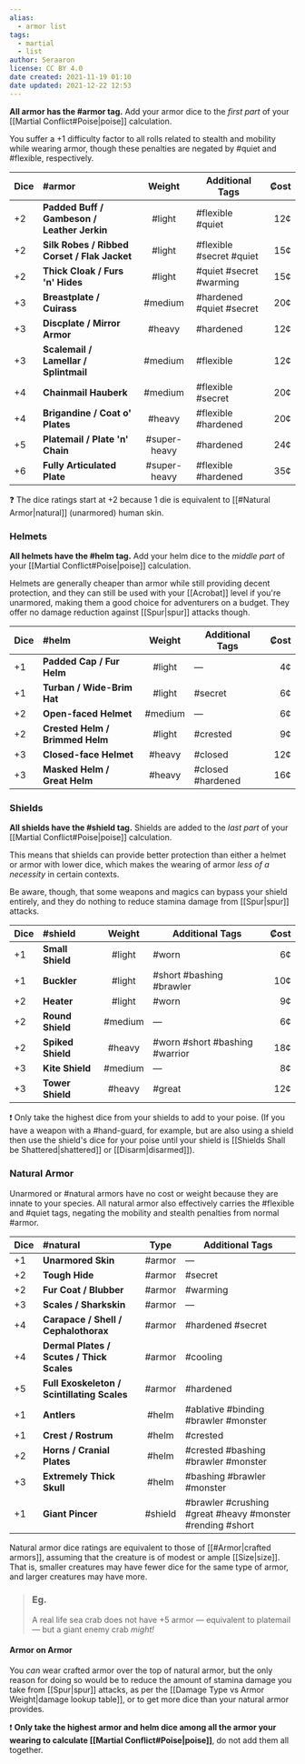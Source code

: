 ```yaml
---
alias:
  - armor list
tags:
  - martial
  - list
author: Seraaron
license: CC BY 4.0
date created: 2021-11-19 01:10
date updated: 2021-12-22 12:53
---
```


**All armor has the #armor tag.** Add your armor dice to the _first part_ of your [[Martial Conflict#Poise|poise]] calculation.

You suffer a +1 difficulty factor to all rolls related to stealth and mobility while wearing armor, though these penalties are negated by #quiet and #flexible, respectively.

| Dice | #armor                                       |    Weight    | Additional Tags          | ₡ost |
| ---- | :------------------------------------------- | :----------: | ------------------------ | ---: |
| +2   | **Padded Buff / Gambeson / Leather Jerkin**  |    #light    | #flexible #quiet         |  12¢ |
| +2   | **Silk Robes / Ribbed Corset / Flak Jacket** |    #light    | #flexible #secret #quiet |  15¢ |
| +2   | **Thick Cloak / Furs 'n' Hides**             |    #light    | #quiet #secret #warming  |  15¢ |
| +3   | **Breastplate / Cuirass**                    |    #medium   | #hardened #quiet #secret |  20¢ |
| +3   | **Discplate / Mirror Armor**                 |    #heavy    | #hardened                |  12¢ |
| +3   | **Scalemail / Lamellar / Splintmail**        |    #medium   | #flexible                |  12¢ |
| +4   | **Chainmail Hauberk**                        |    #medium   | #flexible #secret        |  20¢ |
| +4   | **Brigandine / Coat o' Plates**              |    #heavy    | #flexible #hardened      |  20¢ |
| +5   | **Platemail / Plate 'n' Chain**              | #super-heavy | #hardened                |  24¢ |
| +6   | **Fully Articulated Plate**                  | #super-heavy | #flexible #hardened      |  35¢ |

❓ The dice ratings start at +2 because 1 die is equivalent to [[#Natural Armor|natural]] (unarmored) human skin.

### Helmets

**All helmets have the #helm tag.** Add your helm dice to the _middle part_ of your [[Martial Conflict#Poise|poise]] calculation.

Helmets are generally cheaper than armor while still providing decent protection, and they can still be used with your [[Acrobat]] level if you're unarmored, making them a good choice for adventurers on a budget. They offer no damage reduction against [[Spur|spur]] attacks though.

| Dice | #helm                           |  Weight | Additional Tags   | ₡ost |
| ---- | :------------------------------ | :-----: | ----------------- | ---: |
| +1   | **Padded Cap / Fur Helm**       |  #light | —                 |   4¢ |
| +1   | **Turban / Wide-Brim Hat**      |  #light | #secret           |   6¢ |
| +2   | **Open-faced Helmet**           | #medium | —                 |   6¢ |
| +2   | **Crested Helm / Brimmed Helm** |  #light | #crested          |   9¢ |
| +3   | **Closed-face Helmet**          |  #heavy | #closed           |  12¢ |
| +3   | **Masked Helm / Great Helm**    |  #heavy | #closed #hardened |  16¢ |

### Shields

**All shields have the #shield tag.** Shields are added to the _last part_ of your [[Martial Conflict#Poise|poise]] calculation.

This means that shields can provide better protection than either a helmet or armor with lower dice, which makes the wearing of armor _less of a necessity_ in certain contexts.

Be aware, though, that some weapons and magics can bypass your shield entirely, and they do nothing to reduce stamina damage from [[Spur|spur]] attacks.

| Dice | #shield           |  Weight | Additional Tags                | ₡ost |
| ---- | :---------------- | :-----: | ------------------------------ | ---: |
| +1   | **Small Shield**  |  #light | #worn                          |   6¢ |
| +1   | **Buckler**       |  #light | #short #bashing #brawler       |  10¢ |
| +2   | **Heater**        |  #light | #worn                          |   9¢ |
| +2   | **Round Shield**  | #medium | —                              |   6¢ |
| +2   | **Spiked Shield** |  #heavy | #worn #short #bashing #warrior |  18¢ |
| +3   | **Kite Shield**   | #medium | —                              |   8¢ |
| +3   | **Tower Shield**  |  #heavy | #great                         |  12¢ |

❗ Only take the highest dice from your shields to add to your poise. (If you have a weapon with a #hand-guard, for example, but are also using a shield then use the shield's dice for your poise until your shield is [[Shields Shall be Shattered|shattered]] or [[Disarm|disarmed]]).

### Natural Armor

Unarmored or #natural armors have no cost or weight because they are innate to your species. All natural armor also effectively carries the #flexible and #quiet tags, negating the mobility and stealth penalties from normal #armor.

| Dice | #natural                                    |   Type  | Additional Tags                                           |
| ---- | :------------------------------------------ | :-----: | --------------------------------------------------------- |
| +1   | **Unarmored Skin**                          |  #armor | —                                                         |
| +2   | **Tough Hide**                              |  #armor | #secret                                                   |
| +2   | **Fur Coat / Blubber**                      |  #armor | #warming                                                  |
| +3   | **Scales / Sharkskin**                      |  #armor | —                                                         |
| +4   | **Carapace / Shell / Cephalothorax**        |  #armor | #hardened #secret                                         |
| +4   | **Dermal Plates / Scutes / Thick Scales**   |  #armor | #cooling                                                  |
| +5   | **Full Exoskeleton / Scintillating Scales** |  #armor | #hardened                                                 |
| +1   | **Antlers**                                 |  #helm  | #ablative  #binding #brawler #monster                     |
| +1   | **Crest / Rostrum**                         |  #helm  | #crested                                                  |
| +2   | **Horns / Cranial Plates**                  |  #helm  | #crested #bashing #brawler #monster                       |
| +3   | **Extremely Thick Skull**                   |  #helm  | #bashing #brawler #monster                                |
| +1   | **Giant Pincer**                            | #shield | #brawler #crushing #great #heavy #monster #rending #short |

Natural armor dice ratings are equivalent to those of [[#Armor|crafted armors]], assuming that the creature is of modest or ample [[Size|size]]. That is, smaller creatures may have fewer dice for the same type of armor, and larger creatures may have more.

> ### Eg.
>
> A real life sea crab does not have +5 armor — equivalent to platemail — but a giant enemy crab _might!_

#### Armor on Armor

You _can_ wear crafted armor over the top of natural armor, but the only reason for doing so would be to reduce the amount of stamina damage you take from [[Spur|spur]] attacks, as per the [[Damage Type vs Armor Weight|damage lookup table]], or to get more dice than your natural armor provides.

❗ **Only take the highest armor and helm dice among all the armor your wearing to calculate [[Martial Conflict#Poise|poise]]**, do not add them all together.
